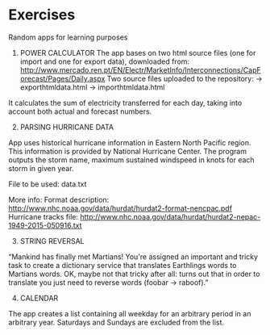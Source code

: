 # Exercises
Random apps for learning purposes

1.	POWER CALCULATOR
The app bases on two html source files (one for import and one for export data), downloaded from: 
http://www.mercado.ren.pt/EN/Electr/MarketInfo/Interconnections/CapForecast/Pages/Daily.aspx
Two source files uploaded to the repository: 
-> exporthtmldata.html
->	importhtmldata.html

It calculates the sum of electricity transferred for each day, taking into account both actual and forecast numbers.

2.	PARSING HURRICANE DATA

App uses historical hurricane information in Eastern North Pacific region. This information is provided by National Hurricane Center. The program outputs the storm name, maximum sustained windspeed in knots for each storm in given year.

File to be used: data.txt

More info:
Format description: http://www.nhc.noaa.gov/data/hurdat/hurdat2-format-nencpac.pdf
Hurricane tracks file: http://www.nhc.noaa.gov/data/hurdat/hurdat2-nepac-1949-2015-050916.txt

3.	STRING REVERSAL

“Mankind has finally met Martians! You're assigned an important and tricky task to create a dictionary service that translates Earthlings words to Martians words. OK, maybe not that tricky after all: turns out that in order to translate you just need to reverse words (foobar -> raboof).”

4.	CALENDAR

The app creates a list containing all weekday for an arbitrary period in an arbitrary year. Saturdays and Sundays are excluded from the list. 
